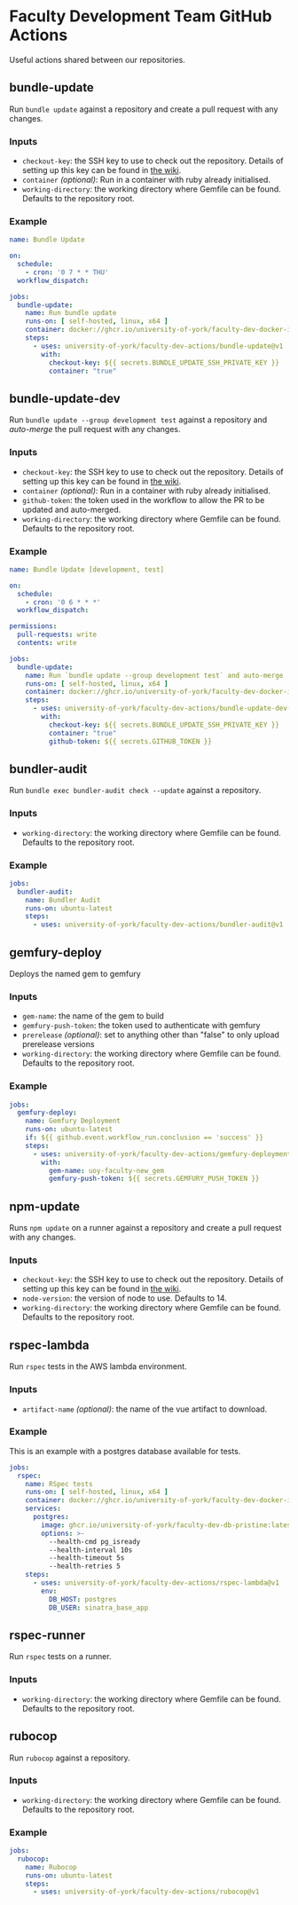 # Faculty Development Team GitHub Actions

Useful actions shared between our repositories.

## bundle-update

Run `bundle update` against a repository and create a pull request with any changes.

### Inputs

* `checkout-key`: the SSH key to use to check out the repository.
  Details of setting up this key can be found in [the wiki](https://wiki.york.ac.uk/display/ittechdocs/Faculty+Dev%3A+New+Github+Repository).
* `container` _(optional)_: Run in a container with ruby already initialised. 
* `working-directory`: the working directory where Gemfile can be found. Defaults to the repository root.

### Example

```yaml
name: Bundle Update

on:
  schedule:
    - cron: '0 7 * * THU'
  workflow_dispatch:

jobs:
  bundle-update:
    name: Run bundle update
    runs-on: [ self-hosted, linux, x64 ]
    container: docker://ghcr.io/university-of-york/faculty-dev-docker-images/ci/aws-lambda-ruby-dev:2.7
    steps:
      - uses: university-of-york/faculty-dev-actions/bundle-update@v1
        with:
          checkout-key: ${{ secrets.BUNDLE_UPDATE_SSH_PRIVATE_KEY }}
          container: "true"
```

## bundle-update-dev

Run `bundle update --group development test` against a repository and _auto-merge_ the pull request with any changes.

### Inputs

* `checkout-key`: the SSH key to use to check out the repository.
  Details of setting up this key can be found in [the wiki](https://wiki.york.ac.uk/display/ittechdocs/Faculty+Dev%3A+New+Github+Repository).
* `container` _(optional)_: Run in a container with ruby already initialised.
* `github-token`: the token used in the workflow to allow the PR to be updated and auto-merged.
* `working-directory`: the working directory where Gemfile can be found. Defaults to the repository root.

### Example

```yaml
name: Bundle Update [development, test]

on:
  schedule:
    - cron: '0 6 * * *'
  workflow_dispatch:

permissions:
  pull-requests: write
  contents: write

jobs:
  bundle-update:
    name: Run `bundle update --group development test` and auto-merge
    runs-on: [ self-hosted, linux, x64 ]
    container: docker://ghcr.io/university-of-york/faculty-dev-docker-images/ci/aws-lambda-ruby-dev:2.7
    steps:
      - uses: university-of-york/faculty-dev-actions/bundle-update-dev-container@v1
        with:
          checkout-key: ${{ secrets.BUNDLE_UPDATE_SSH_PRIVATE_KEY }}
          container: "true"
          github-token: ${{ secrets.GITHUB_TOKEN }}
```

## bundler-audit

Run `bundle exec bundler-audit check --update` against a repository.

### Inputs

* `working-directory`: the working directory where Gemfile can be found. Defaults to the repository root.

### Example

```yaml
jobs:
  bundler-audit:
    name: Bundler Audit
    runs-on: ubuntu-latest
    steps:
      - uses: university-of-york/faculty-dev-actions/bundler-audit@v1
```

## gemfury-deploy

Deploys the named gem to gemfury

### Inputs

* `gem-name`: the name of the gem to build
* `gemfury-push-token`: the token used to authenticate with gemfury
* `prerelease` _(optional)_: set to anything other than "false" to only upload prerelease versions
* `working-directory`: the working directory where Gemfile can be found. Defaults to the repository root.

### Example

```yaml
jobs:
  gemfury-deploy:
    name: Gemfury Deployment
    runs-on: ubuntu-latest
    if: ${{ github.event.workflow_run.conclusion == 'success' }}
    steps:
      - uses: university-of-york/faculty-dev-actions/gemfury-deployment@v1
        with:
          gem-name: uoy-faculty-new_gem
          gemfury-push-token: ${{ secrets.GEMFURY_PUSH_TOKEN }}
```

## npm-update

Runs `npm update` on a runner against a repository and create a pull request with any changes.

### Inputs

* `checkout-key`: the SSH key to use to check out the repository.
  Details of setting up this key can be found in [the wiki](https://wiki.york.ac.uk/display/ittechdocs/Faculty+Dev%3A+New+Github+Repository).
* `node-version`: the version of node to use. Defaults to 14.
* `working-directory`: the working directory where Gemfile can be found. Defaults to the repository root.

## rspec-lambda

Run `rspec` tests in the AWS lambda environment.

### Inputs

* `artifact-name` _(optional)_: the name of the vue artifact to download.

### Example

This is an example with a postgres database available for tests.

```yaml
jobs:
  rspec:
    name: RSpec tests
    runs-on: [ self-hosted, linux, x64 ]
    container: docker://ghcr.io/university-of-york/faculty-dev-docker-images/ci/aws-lambda-ruby-dev:2.7
    services:
      postgres:
        image: ghcr.io/university-of-york/faculty-dev-db-pristine:latest
        options: >-
          --health-cmd pg_isready
          --health-interval 10s
          --health-timeout 5s
          --health-retries 5
    steps:
      - uses: university-of-york/faculty-dev-actions/rspec-lambda@v1
        env:
          DB_HOST: postgres
          DB_USER: sinatra_base_app
```

## rspec-runner

Run `rspec` tests on a runner.

### Inputs

* `working-directory`: the working directory where Gemfile can be found. Defaults to the repository root.

## rubocop

Run `rubocop` against a repository.

### Inputs

* `working-directory`: the working directory where Gemfile can be found. Defaults to the repository root.

### Example

```yaml
jobs:
  rubocop:
    name: Rubocop
    runs-on: ubuntu-latest
    steps:
      - uses: university-of-york/faculty-dev-actions/rubocop@v1
```
